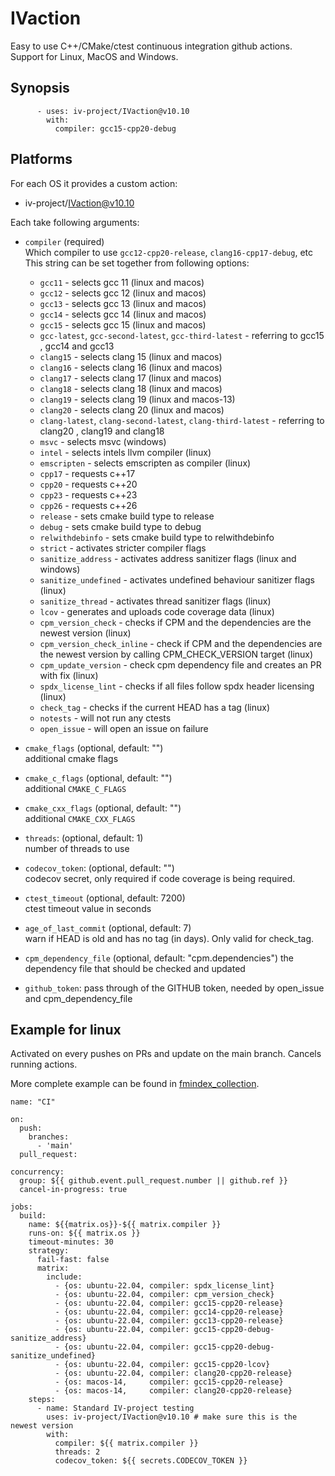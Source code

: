 <!--
    SPDX-FileCopyrightText: 2006-2023, Knut Reinert & Freie Universität Berlin
    SPDX-FileCopyrightText: 2016-2023, Knut Reinert & MPI für molekulare Genetik
    SPDX-License-Identifier: CC-BY-4.0
-->

# IVaction

Easy to use C++/CMake/ctest continuous integration github actions. Support for Linux, MacOS and Windows.

## Synopsis
```
      - uses: iv-project/IVaction@v10.10
        with:
          compiler: gcc15-cpp20-debug
```

## Platforms

For each OS it provides a custom action:

- iv-project/IVaction@v10.10

Each take following arguments:
- `compiler` (required) \
    Which compiler to use `gcc12-cpp20-release`, `clang16-cpp17-debug`, etc
    This string can be set together from following options:
    - `gcc11` - selects gcc 11 (linux and macos)
    - `gcc12` - selects gcc 12 (linux and macos)
    - `gcc13` - selects gcc 13 (linux and macos)
    - `gcc14` - selects gcc 14 (linux and macos)
    - `gcc15` - selects gcc 15 (linux and macos)
    - `gcc-latest`, `gcc-second-latest`, `gcc-third-latest` - referring to gcc15 , gcc14 and gcc13
    - `clang15` - selects clang 15 (linux and macos)
    - `clang16` - selects clang 16 (linux and macos)
    - `clang17` - selects clang 17 (linux and macos)
    - `clang18` - selects clang 18 (linux and macos)
    - `clang19` - selects clang 19 (linux and macos-13)
    - `clang20` - selects clang 20 (linux and macos)
    - `clang-latest`, `clang-second-latest`, `clang-third-latest` - referring to clang20 , clang19 and clang18
    - `msvc` - selects msvc (windows)
    - `intel` - selects intels llvm compiler (linux)
    - `emscripten` - selects emscripten as compiler (linux)
    - `cpp17` - requests c++17
    - `cpp20` - requests c++20
    - `cpp23` - requests c++23
    - `cpp26` - requests c++26
    - `release` - sets cmake build type to release
    - `debug` - sets cmake build type to debug
    - `relwithdebinfo` - sets cmake build type to relwithdebinfo
    - `strict` - activates stricter compiler flags
    - `sanitize_address` - activates address sanitizer flags (linux and windows)
    - `sanitize_undefined` - activates undefined behaviour sanitizer flags (linux)
    - `sanitize_thread` - activates thread sanitizer flags (linux)
    - `lcov` - generates and uploads code coverage data (linux)
    - `cpm_version_check` - checks if CPM and the dependencies are the newest version (linux)
    - `cpm_version_check_inline` - check if CPM and the dependencies are the newest version by calling CPM_CHECK_VERSION target (linux)
    - `cpm_update_version` - check cpm dependency file and creates an PR with fix (linux)
    - `spdx_license_lint` - checks if all files follow spdx header licensing (linux)
    - `check_tag` - checks if the current HEAD has a tag (linux)
    - `notests` - will not run any ctests
    - `open_issue` - will open an issue on failure

- `cmake_flags` (optional, default: "") \
    additional cmake flags
- `cmake_c_flags` (optional, default: "") \
    additional `CMAKE_C_FLAGS`
- `cmake_cxx_flags` (optional, default: "") \
    additional `CMAKE_CXX_FLAGS`
- `threads`: (optional, default: 1) \
    number of threads to use
- `codecov_token`: (optional, default: "") \
    codecov secret, only required if code coverage is being required.
- `ctest_timeout` (optional, default: 7200) \
    ctest timeout value in seconds
- `age_of_last_commit` (optional, default: 7) \
    warn if HEAD is old and has no tag (in days). Only valid for check_tag.
- `cpm_dependency_file` (optional, default: "cpm.dependencies")
    the dependency file that should be checked and updated
-  `github_token`:
    pass through of the GITHUB token, needed by open_issue and cpm_dependency_file

## Example for linux
Activated on every pushes on PRs and update on the main branch.
Cancels running actions.

More complete example can be found in [fmindex_collection](https://github.com/SGSSGene/fmindex-collection/tree/main/.github/workflows).
```
name: "CI"

on:
  push:
    branches:
      - 'main'
  pull_request:

concurrency:
  group: ${{ github.event.pull_request.number || github.ref }}
  cancel-in-progress: true

jobs:
  build:
    name: ${{matrix.os}}-${{ matrix.compiler }}
    runs-on: ${{ matrix.os }}
    timeout-minutes: 30
    strategy:
      fail-fast: false
      matrix:
        include:
          - {os: ubuntu-22.04, compiler: spdx_license_lint}
          - {os: ubuntu-22.04, compiler: cpm_version_check}
          - {os: ubuntu-22.04, compiler: gcc15-cpp20-release}
          - {os: ubuntu-22.04, compiler: gcc14-cpp20-release}
          - {os: ubuntu-22.04, compiler: gcc13-cpp20-release}
          - {os: ubuntu-22.04, compiler: gcc15-cpp20-debug-sanitize_address}
          - {os: ubuntu-22.04, compiler: gcc15-cpp20-debug-sanitize_undefined}
          - {os: ubuntu-22.04, compiler: gcc15-cpp20-lcov}
          - {os: ubuntu-22.04, compiler: clang20-cpp20-release}
          - {os: macos-14,     compiler: gcc15-cpp20-release}
          - {os: macos-14,     compiler: clang20-cpp20-release}
    steps:
      - name: Standard IV-project testing
        uses: iv-project/IVaction@v10.10 # make sure this is the newest version
        with:
          compiler: ${{ matrix.compiler }}
          threads: 2
          codecov_token: ${{ secrets.CODECOV_TOKEN }}
```
